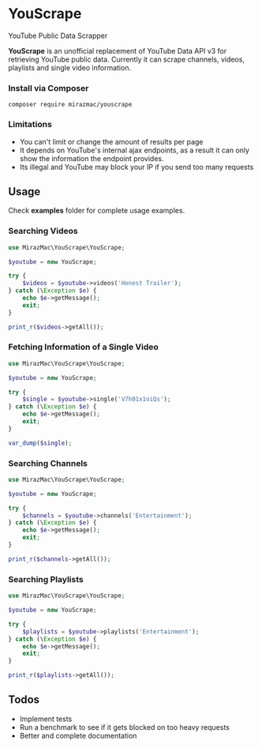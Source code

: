# YouScrape
YouTube Public Data Scrapper

**YouScrape** is an unofficial replacement of YouTube Data API v3 for retrieving YouTube public data. Currently it can scrape channels, videos, playlists and single video information.

### Install via Composer

```shell
composer require mirazmac/youscrape
```

### Limitations
* You can't limit or change the amount of results per page
* It depends on YouTube's internal ajax endpoints, as a result it can only show the information the endpoint provides.
* Its illegal and YouTube may block your IP if you send too many requests


## Usage
Check **examples** folder for complete usage examples.


### Searching Videos
```php
use MirazMac\YouScrape\YouScrape;

$youtube = new YouScrape;

try {
    $videos = $youtube->videos('Honest Trailer');
} catch (\Exception $e) {
    echo $e->getMessage();
    exit;
}

print_r($videos->getAll());

```

### Fetching Information of a Single Video
```php
use MirazMac\YouScrape\YouScrape;

$youtube = new YouScrape;

try {
    $single = $youtube->single('V7h01x1oiQs');
} catch (\Exception $e) {
    echo $e->getMessage();
    exit;
}

var_dump($single);

```

### Searching Channels
```php
use MirazMac\YouScrape\YouScrape;

$youtube = new YouScrape;

try {
    $channels = $youtube->channels('Entertainment');
} catch (\Exception $e) {
    echo $e->getMessage();
    exit;
}

print_r($channels->getAll());

```
### Searching Playlists

```php
use MirazMac\YouScrape\YouScrape;

$youtube = new YouScrape;

try {
    $playlists = $youtube->playlists('Entertainment');
} catch (\Exception $e) {
    echo $e->getMessage();
    exit;
}

print_r($playlists->getAll());

```

## Todos
* Implement tests
* Run a benchmark to see if it gets blocked on too heavy requests
* Better and complete documentation
